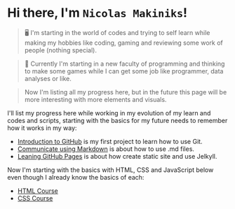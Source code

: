 # Hi there, I'm `Nicolas Makiniks`!

> 🖥️ I'm starting in the world of codes and trying to self learn while making my hobbies like coding, gaming and reviewing some work of people (nothing special).

> 🌱 Currently I'm starting in a new faculty of programming and thinking to make some games while I can get some job like programmer, data analyses or like.

> Now I'm listing all my progress here, but in the future this page will be more interesting with more elements and visuals.

I'll list my progress here while working in my evolution of my learn and codes and scripts, starting with the basics for my future needs to remember how it works in my way:
<!-- Some day my profile will see like this one [Dalpat Rathore](https://github.com/DalpatRathore) -->
- [Introduction to GitHub](https://github.com/Nicolas-Makiniks/Introduction-to-GitHub) is my first project to learn how to use Git.
- [Communicate using Markdown](https://github.com/Nicolas-Makiniks/skills-communicate-using-markdown) is about how to use .md files.
- [Leaning GitHub Pages](https://github.com/Nicolas-Makiniks/skills-github-pages) is about how create static site and use Jelkyll.

Now I'm starting with the basics with HTML, CSS and JavaScript below even though I already know the basics of each:
- [HTML Course](https://github.com/Nicolas-Makiniks/HTML-Course)
- [CSS Course](https://github.com/Nicolas-Makiniks/CSS-Course)
